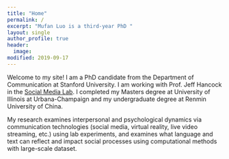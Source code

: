 ```yaml
---
title: "Home"
permalink: /
excerpt: "Mufan Luo is a third-year PhD "
layout: single
author_profile: true
header:
  image:
modified: 2019-09-17
---
```

Welcome to my site! I am a PhD candidate from the Department of Communication at Stanford University. I am working with Prof. Jeff Hancock in the [Social Media Lab](sml.stanford.edu). I completed my Masters degree at University of Illinois at Urbana-Champaign and my undergraduate degree at Renmin University of China.

My research examines interpersonal and psychological dynamics via communication technologies (social media, virtual reality, live video streaming, etc.) using lab experiments, and examines what language and text can reflect and impact social processes using computational methods with large-scale dataset.
